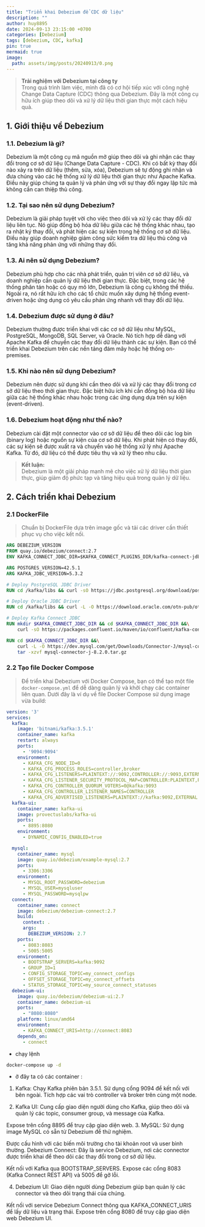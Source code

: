 ```yaml
---
title: "Triển khai Debezium để CDC dữ liệu"
description: ""
author: huy8895
date: 2024-09-13 23:15:00 +0700
categories: [Debezium]
tags: [debezium, CDC, kafka]
pin: true
mermaid: true
image:
  path: assets/img/posts/20240913/0.png
---
```


> **Trải nghiệm với Debezium tại công ty**  
> Trong quá trình làm việc, mình đã có cơ hội tiếp xúc với công nghệ Change Data Capture (CDC) thông qua Debezium. Đây là một công cụ hữu ích giúp theo dõi và xử lý dữ liệu thời gian thực một cách hiệu quả.

## 1. Giới thiệu về Debezium

### 1.1. Debezium là gì?

Debezium là một công cụ mã nguồn mở giúp theo dõi và ghi nhận các thay đổi trong cơ sở dữ liệu (Change Data Capture - CDC). Khi có bất kỳ thay đổi nào xảy ra trên dữ liệu (thêm, sửa, xóa), Debezium sẽ tự động ghi nhận và đưa chúng vào các hệ thống xử lý dữ liệu thời gian thực như Apache Kafka. Điều này giúp chúng ta quản lý và phản ứng với sự thay đổi ngay lập tức mà không cần can thiệp thủ công.

### 1.2. Tại sao nên sử dụng Debezium?

Debezium là giải pháp tuyệt vời cho việc theo dõi và xử lý các thay đổi dữ liệu liên tục. Nó giúp đồng bộ hóa dữ liệu giữa các hệ thống khác nhau, tạo ra nhật ký thay đổi, và phát hiện các sự kiện trong hệ thống cơ sở dữ liệu. Điều này giúp doanh nghiệp giảm công sức kiểm tra dữ liệu thủ công và tăng khả năng phản ứng với những thay đổi.

### 1.3. Ai nên sử dụng Debezium?

Debezium phù hợp cho các nhà phát triển, quản trị viên cơ sở dữ liệu, và doanh nghiệp cần quản lý dữ liệu thời gian thực. Đặc biệt, trong các hệ thống phân tán hoặc có quy mô lớn, Debezium là công cụ không thể thiếu. Ngoài ra, nó rất hữu ích cho các tổ chức muốn xây dựng hệ thống event-driven hoặc ứng dụng có yêu cầu phản ứng nhanh với thay đổi dữ liệu.

### 1.4. Debezium được sử dụng ở đâu?

Debezium thường được triển khai với các cơ sở dữ liệu như MySQL, PostgreSQL, MongoDB, SQL Server, và Oracle. Nó tích hợp dễ dàng với Apache Kafka để chuyển các thay đổi dữ liệu thành các sự kiện. Bạn có thể triển khai Debezium trên các nền tảng đám mây hoặc hệ thống on-premises.

### 1.5. Khi nào nên sử dụng Debezium?

Debezium nên được sử dụng khi cần theo dõi và xử lý các thay đổi trong cơ sở dữ liệu theo thời gian thực. Đặc biệt hữu ích khi cần đồng bộ hóa dữ liệu giữa các hệ thống khác nhau hoặc trong các ứng dụng dựa trên sự kiện (event-driven).

### 1.6. Debezium hoạt động như thế nào?

Debezium cài đặt một connector vào cơ sở dữ liệu để theo dõi các log bin (binary log) hoặc nguồn sự kiện của cơ sở dữ liệu. Khi phát hiện có thay đổi, các sự kiện sẽ được xuất ra và chuyển vào hệ thống xử lý như Apache Kafka. Từ đó, dữ liệu có thể được tiêu thụ và xử lý theo nhu cầu.

> **Kết luận:**  
> Debezium là một giải pháp mạnh mẽ cho việc xử lý dữ liệu thời gian thực, giúp giảm độ phức tạp và tăng hiệu quả trong quản lý dữ liệu.

## 2. Cách triển khai Debezium


### 2.1 DockerFile
> Chuẩn bị DockerFile dựa trên image gốc và tải các driver cần thiết phục vụ cho việc kết nối.

```dockerfile
ARG DEBEZIUM_VERSION
FROM quay.io/debezium/connect:2.7
ENV KAFKA_CONNECT_JDBC_DIR=$KAFKA_CONNECT_PLUGINS_DIR/kafka-connect-jdbc

ARG POSTGRES_VERSION=42.5.1
ARG KAFKA_JDBC_VERSION=5.3.2

# Deploy PostgreSQL JDBC Driver
RUN cd /kafka/libs && curl -sO https://jdbc.postgresql.org/download/postgresql-$POSTGRES_VERSION.jar

# Deploy Oracle JDBC Driver
RUN cd /kafka/libs && curl -L -O https://download.oracle.com/otn-pub/otn_software/jdbc/1921/ojdbc10.jar

# Deploy Kafka Connect JDBC
RUN mkdir $KAFKA_CONNECT_JDBC_DIR && cd $KAFKA_CONNECT_JDBC_DIR &&\
	curl -sO https://packages.confluent.io/maven/io/confluent/kafka-connect-jdbc/$KAFKA_JDBC_VERSION/kafka-connect-jdbc-$KAFKA_JDBC_VERSION.jar

RUN cd $KAFKA_CONNECT_JDBC_DIR &&\
    curl -L -O https://dev.mysql.com/get/Downloads/Connector-J/mysql-connector-j-8.2.0.tar.gz &&  \
    tar -xzvf mysql-connector-j-8.2.0.tar.gz
```

### 2.2 Tạo file Docker Compose

> Để triển khai Debezium với Docker Compose, bạn có thể tạo một file `docker-compose.yml` để dễ dàng quản lý và khởi chạy các container liên quan. Dưới đây là ví dụ về file Docker Compose sử dụng image vừa build:

```yaml
version: '3'
services:
  kafka:
    image: 'bitnami/kafka:3.5.1'
    container_name: kafka
    restart: always
    ports:
      - '9094:9094'
    environment:
      - KAFKA_CFG_NODE_ID=0
      - KAFKA_CFG_PROCESS_ROLES=controller,broker
      - KAFKA_CFG_LISTENERS=PLAINTEXT://:9092,CONTROLLER://:9093,EXTERNAL://:9094
      - KAFKA_CFG_LISTENER_SECURITY_PROTOCOL_MAP=CONTROLLER:PLAINTEXT,PLAINTEXT:PLAINTEXT,EXTERNAL:PLAINTEXT
      - KAFKA_CFG_CONTROLLER_QUORUM_VOTERS=0@kafka:9093
      - KAFKA_CFG_CONTROLLER_LISTENER_NAMES=CONTROLLER
      - KAFKA_CFG_ADVERTISED_LISTENERS=PLAINTEXT://kafka:9092,EXTERNAL://localhost:9094
  kafka-ui:
    container_name: kafka-ui
    image: provectuslabs/kafka-ui
    ports:
      - 8895:8080
    environment:
      - DYNAMIC_CONFIG_ENABLED=true

  mysql:
    container_name: mysql
    image: quay.io/debezium/example-mysql:2.7
    ports:
      - 3306:3306
    environment:
      - MYSQL_ROOT_PASSWORD=debezium
      - MYSQL_USER=mysqluser
      - MYSQL_PASSWORD=mysqlpw
  connect:
    container_name: connect
    image: debezium/debezium-connect:2.7
    build:
      context: .
      args:
        DEBEZIUM_VERSION: 2.7
    ports:
      - 8083:8083
      - 5005:5005
    environment:
      - BOOTSTRAP_SERVERS=kafka:9092
      - GROUP_ID=1
      - CONFIG_STORAGE_TOPIC=my_connect_configs
      - OFFSET_STORAGE_TOPIC=my_connect_offsets
      - STATUS_STORAGE_TOPIC=my_source_connect_statuses
  debezium-ui:
    image: quay.io/debezium/debezium-ui:2.7
    container_name: debezium-ui
    ports:
      - "8080:8080"
    platform: linux/amd64
    environment:
      - KAFKA_CONNECT_URIS=http://connect:8083
    depends_on:
      - connect
```

- chạy lệnh 

```bash
docker-compose up -d
```

- ở đây ta có các container :
1. Kafka: Chạy Kafka phiên bản 3.5.1. Sử dụng cổng 9094 để kết nối với bên ngoài.
Tích hợp các vai trò controller và broker trên cùng một node.

2. Kafka UI: Cung cấp giao diện người dùng cho Kafka, giúp theo dõi và quản lý các topic, consumer group, và message của Kafka.

Expose trên cổng 8895 để truy cập giao diện web.
3. MySQL: Sử dụng image MySQL có sẵn từ Debezium để thử nghiệm.

Được cấu hình với các biến môi trường cho tài khoản root và user bình thường.
Debezium Connect: Đây là service Debezium, nơi các connector được triển khai để theo dõi các thay đổi trong cơ sở dữ liệu.

Kết nối với Kafka qua BOOTSTRAP_SERVERS.
Expose các cổng 8083 (Kafka Connect REST API) và 5005 để gỡ lỗi.

4. Debezium UI: Giao diện người dùng Debezium giúp bạn quản lý các connector và theo dõi trạng thái của chúng.

Kết nối với service Debezium Connect thông qua KAFKA_CONNECT_URIS để lấy dữ liệu và trạng thái.
Expose trên cổng 8080 để truy cập giao diện web Debezium UI.


